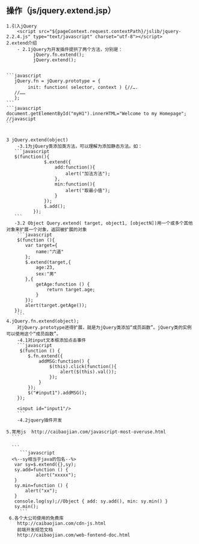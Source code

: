 
## 操作（js/jquery.extend.jsp）     
    1.引入jQuery      
        <script src="${pageContext.request.contextPath}/jslib/jquery-2.2.4.js" type="text/javascript" charset="utf-8"></script>     
    2.extend介绍              
        - 2.1jQuery为开发插件提拱了两个方法，分别是：        
              jQuery.fn.extend();              
              jQuery.extend();      
            
            
    ```javascript
       jQuery.fn = jQuery.prototype = {        
       　　　init: function( selector, context ) {//….        
       //……                
       }; 
    ```
    ```javascript
    document.getElementById("myH1").innerHTML="Welcome to my Homepage"; //javascipt
    ```
    
    
    3 jQuery.extend(object)     
        -3.1为jQuery类添加类方法，可以理解为添加静态方法。如：         
       ```javascript
       $(function(){        
                  $.extend({       
                      add:function(){      
                          alert("加法方法");       
                      },       
                      min:function(){      
                          alert("取最小值");       
                      }        
                  });      
                  $.add();     
              });      
       ```
       -3.2 Object Query.extend( target, object1, [objectN])用一个或多个其他对象来扩展一个对象，返回被扩展的对象      
        ```javascript
        $(function (){       
           var target={     
               name:"六道"        
           };       
           $.extend(target,{        
               age:23,      
               sex:"男"      
           },{      
               getAge:function () {     
                   return target.age;       
               }        
           });      
           alert(target.getAge());      
       });      
        ```
    4.jQuery.fn.extend(object);     
        对jQuery.prototype进得扩展，就是为jQuery类添加“成员函数”。jQuery类的实例可以使用这个“成员函数”。        
        -4.1对input文本框添加点击事件     
        ```javascript
         $(function () {        
            $.fn.extend({       
                addMSG:function() {     
                    $(this).click(function(){       
                        alert($(this).val());       
                    });     
                }       
            });     
            $("#input1").addMSG();      
        });     
                
        <input id="input1"/>   
        ```
        -4.2jquery插件开发      
                
    5.常用js  http://caibaojian.com/javascript-most-overuse.html      
      ```               
         
      ```  
         ```javascript
      <%--sy相当于java的包名--%>      
       var sy=$.extend({},sy);       
       sy.add=function () {      
               alert("xxxxx");       
       }     
       sy.min=function () {      
           alert("xx");      
       }     
       console.log(sy);//Object { add: sy.add(), min: sy.min() }     
       sy.min(); 
         ```
     6.各个大公司使用的免费库      
        http://caibaojian.com/cdn-js.html       
        前端开发规范文档        
        http://caibaojian.com/web-fontend-doc.html      